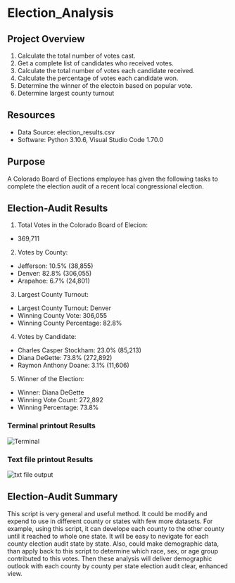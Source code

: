 # Election_Analysis

## Project Overview

1. Calculate the total number of votes cast.
2. Get a complete list of candidates who received votes.
3. Calculate the total number of votes each candidate received.
4. Calculate the percentage of votes each candidate won.
5. Determine the winner of the electoin based on popular vote.
6. Determine largest county turnout

## Resources

- Data Source: election_results.csv
- Software: Python 3.10.6, Visual Studio Code 1.70.0

## Purpose

A Colorado Board of Elections employee has given the following tasks to complete the election audit of a recent local
congressional election.

## Election-Audit Results

1. Total Votes in the Colorado Board of Elecion: 
- 369,711

2. Votes by County:
- Jefferson: 10.5% (38,855)
- Denver: 82.8% (306,055)
- Arapahoe: 6.7% (24,801)

3. Largest County Turnout:
- Largest County Turnout: Denver
- Winning County Vote: 306,055
- Winning County Percentage: 82.8%

4. Votes by Candidate:
- Charles Casper Stockham: 23.0% (85,213)
- Diana DeGette: 73.8% (272,892)
- Raymon Anthony Doane: 3.1% (11,606)

5. Winner of the Election:
- Winner: Diana DeGette
- Winning Vote Count: 272,892
- Winning Percentage: 73.8%

### Terminal printout Results
![Terminal](https://user-images.githubusercontent.com/111443997/189789556-629f5b79-66ec-411a-949f-bc5ee27ab24f.png)


### Text file printout Results
![txt file output](https://user-images.githubusercontent.com/111443997/189559351-1c5c1a8e-c08d-4958-8d00-a8f9b8d7ea8f.png)

## Election-Audit Summary

This script is very general and useful method.  It could be modify and expend to use in different county or states with few more datasets.
For example, using this script, it can develope each county to the other county until it reached to whole one state.  It will be easy to nevigate for each county election audit state by state.
Also, could make demographic data, than apply back to this script to determine which race, sex, or age group contributed to this votes.
Then these analysis will deliver demographic outlook with each county by county per state election audit clear, enhanced view.





    
